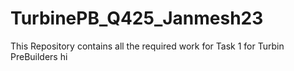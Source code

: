 # TurbinePB_Q425_Janmesh23
This Repository contains all the required work for Task 1 for Turbin PreBuilders
hi